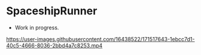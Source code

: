 # SpaceshipRunner
* Work in progress.






https://user-images.githubusercontent.com/16438522/171517643-1ebcc7d1-40c5-4666-8036-2bbd4a7c8253.mp4

